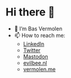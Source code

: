 # Hi there 👋

- 🔭 I’m Bas Vermolen
- 📫 How to reach me:
  - [LinkedIn](https://www.linkedin.com/in/basvermolen/)
  - [Twitter](https://twitter.com/bvermolen)
  - <a rel="me" href="https://hachyderm.io/@bvermolen">Mastodon</a>
  - [evilbee.nl](https://evilbee.nl)
  - [vermolen.me](https://vermolen.me)

